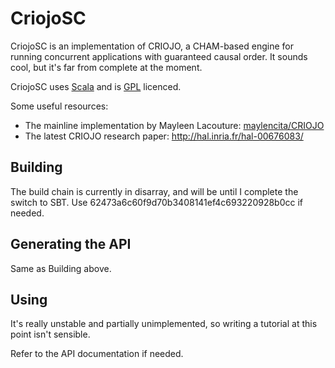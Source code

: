 CriojoSC
==========

CriojoSC is an implementation of CRIOJO, a CHAM-based engine for running concurrent applications with guaranteed causal order. It sounds cool, but it's far from complete at the moment.

CriojoSC uses [Scala](http://www.scala-lang.org/) and is [GPL](http://www.gnu.org/licenses/gpl.html) licenced.

Some useful resources:
* The mainline implementation by Mayleen Lacouture: [maylencita/CRIOJO](https://github.com/maylencita/CRIOJO/tree/version2.0)
* The latest CRIOJO research paper: http://hal.inria.fr/hal-00676083/

Building
--------
The build chain is currently in disarray, and will be until I complete the switch to SBT.
Use 62473a6c60f9d70b3408141ef4c693220928b0cc if needed.

Generating the API
------------------
Same as Building above.

Using
-----
It's really unstable and partially unimplemented, so writing a tutorial at this point isn't sensible.

Refer to the API documentation if needed.
